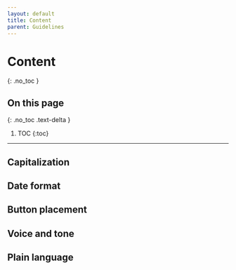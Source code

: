 ```yaml
---
layout: default
title: Content
parent: Guidelines  
---
```


# Content
{: .no_toc }

## On this page
{: .no_toc .text-delta }

1. TOC
{:toc}

---

## Capitalization

## Date format

## Button placement

## Voice and tone

## Plain language
